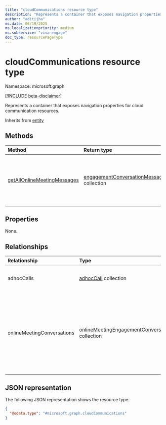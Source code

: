 ```yaml
---
title: "cloudCommunications resource type"
description: "Represents a container that exposes navigation properties for cloud communication resources."
author: "aditijha"
ms.date: 06/19/2025
ms.localizationpriority: medium
ms.subservice: "viva-engage"
doc_type: resourcePageType
---
```


# cloudCommunications resource type

Namespace: microsoft.graph

[!INCLUDE [beta-disclaimer](../../includes/beta-disclaimer.md)]

Represents a container that exposes navigation properties for cloud communication resources.

Inherits from [entity](../resources/entity.md)

## Methods
|Method|Return type|Description|
|:---|:---|:---|
|[getAllOnlineMeetingMessages](../api/cloudcommunications-getallonlinemeetingmessages.md)|[engagementConversationMessage](../resources/engagementconversationmessage.md) collection|Get all Teams question and answer (Q&A) conversation messages in a tenant.|

## Properties
None.

## Relationships
|Relationship|Type|Description|
|:---|:---|:---|
|adhocCalls|[adhocCall](../resources/adhoccall.md) collection|A collection of ad hoc calls in Teams. |
|onlineMeetingConversations|[onlineMeetingEngagementConversation](../resources/onlinemeetingengagementconversation.md) collection|A collection of structured question-and-answer (Q&A) threads in Teams directly associated with online meetings.|

## JSON representation
The following JSON representation shows the resource type.
<!-- {
  "blockType": "resource",
  "keyProperty": "id",
  "@odata.type": "microsoft.graph.cloudCommunications",
  "openType": false
}
-->
``` json
{
  "@odata.type": "#microsoft.graph.cloudCommunications"
}
```

